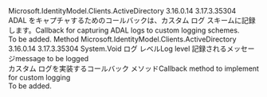 <Type Name="IAdalLogCallback" FullName="Microsoft.IdentityModel.Clients.ActiveDirectory.IAdalLogCallback">
  <TypeSignature Language="C#" Value="public interface IAdalLogCallback" />
  <TypeSignature Language="ILAsm" Value=".class public interface auto ansi abstract IAdalLogCallback" />
  <TypeSignature Language="DocId" Value="T:Microsoft.IdentityModel.Clients.ActiveDirectory.IAdalLogCallback" />
  <TypeSignature Language="VB.NET" Value="Public Interface IAdalLogCallback" />
  <TypeSignature Language="F#" Value="type IAdalLogCallback = interface" />
  <AssemblyInfo>
    <AssemblyName>Microsoft.IdentityModel.Clients.ActiveDirectory</AssemblyName>
    <AssemblyVersion>3.16.0.14</AssemblyVersion>
    <AssemblyVersion>3.17.3.35304</AssemblyVersion>
  </AssemblyInfo>
  <Interfaces />
  <Docs>
    <summary>
            <span data-ttu-id="b8981-101">ADAL をキャプチャするためのコールバックは、カスタム ログ スキームに記録します。</span><span class="sxs-lookup"><span data-stu-id="b8981-101">Callback for capturing ADAL logs to custom logging schemes.</span></span>
            </summary>
    <remarks>To be added.</remarks>
  </Docs>
  <Members>
    <Member MemberName="Log">
      <MemberSignature Language="C#" Value="public void Log (Microsoft.IdentityModel.Clients.ActiveDirectory.LogLevel level, string message);" />
      <MemberSignature Language="ILAsm" Value=".method public hidebysig newslot virtual instance void Log(valuetype Microsoft.IdentityModel.Clients.ActiveDirectory.LogLevel level, string message) cil managed" />
      <MemberSignature Language="DocId" Value="M:Microsoft.IdentityModel.Clients.ActiveDirectory.IAdalLogCallback.Log(Microsoft.IdentityModel.Clients.ActiveDirectory.LogLevel,System.String)" />
      <MemberSignature Language="VB.NET" Value="Public Sub Log (level As LogLevel, message As String)" />
      <MemberSignature Language="F#" Value="abstract member Log : Microsoft.IdentityModel.Clients.ActiveDirectory.LogLevel * string -&gt; unit" Usage="iAdalLogCallback.Log (level, message)" />
      <MemberType>Method</MemberType>
      <AssemblyInfo>
        <AssemblyName>Microsoft.IdentityModel.Clients.ActiveDirectory</AssemblyName>
        <AssemblyVersion>3.16.0.14</AssemblyVersion>
        <AssemblyVersion>3.17.3.35304</AssemblyVersion>
      </AssemblyInfo>
      <ReturnValue>
        <ReturnType>System.Void</ReturnType>
      </ReturnValue>
      <Parameters>
        <Parameter Name="level" Type="Microsoft.IdentityModel.Clients.ActiveDirectory.LogLevel" />
        <Parameter Name="message" Type="System.String" />
      </Parameters>
      <Docs>
        <param name="level"><span data-ttu-id="b8981-102">ログ レベル</span><span class="sxs-lookup"><span data-stu-id="b8981-102">Log level</span></span></param>
        <param name="message"><span data-ttu-id="b8981-103">記録されるメッセージ</span><span class="sxs-lookup"><span data-stu-id="b8981-103">message to be logged</span></span></param>
        <summary>
            <span data-ttu-id="b8981-104">カスタム ログを実装するコールバック メソッド</span><span class="sxs-lookup"><span data-stu-id="b8981-104">Callback method to implement for custom logging</span></span>
            </summary>
        <remarks>To be added.</remarks>
      </Docs>
    </Member>
  </Members>
</Type>